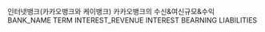 인터넷뱅크(카카오뱅크와 케이뱅크)
카카오뱅크의 수신&여신규모&수익
BANK_NAME 
TERM 
INTEREST_REVENUE 
INTEREST BEARNING LIABILITIES 
